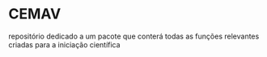# CEMAV
repositório dedicado a um pacote que conterá todas as funções relevantes criadas para a iniciação científica
